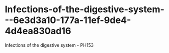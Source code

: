 # Infections-of-the-digestive-system---6e3d3a10-177a-11ef-9de4-4d4ea830ad16
Infections of the digestive system - PH153
